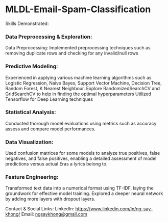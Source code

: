 # MLDL-Email-Spam-Classification

Skills Demonstrated:

### Data Preprocessing & Exploration:
Data Preprocessing: Implemented preprocessing techniques such as removing duplicate rows and checking for any invalid/null rows

### Predictive Modeling: 
Experienced in applying various machine learning algorithms such as Logistic Regression, Naive Bayes, Support Vector Machine, Decision Tree, Random Forest, K Nearest Neighbour.
Explore RandomizedSearchCV and GridSearchCV to help in finding the optimal hyperparameters
Utilized Tensorflow for Deep Learning techniques

### Statistical Analysis: 
Conducted thorough model evaluations using metrics such as accuracy assess and compare model performances.

### Data Visualization: 
Used confusion matrices for some models to analyze true positives, false negatives, and false positives, enabling a detailed assessment of model predictions versus actual Eras a lyrics belong to.

### Feature Engineering: 
Transformed text data into a numerical format using TF-IDF, laying the groundwork for effective model training.
Explored a deeper neural network by adding more layers with dropout layers.

Contact & Social Links: LinkedIn: https://www.linkedin.com/in/ng-say-khong/ Email: ngsaykhong@gmail.com
